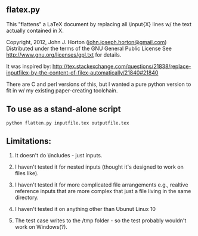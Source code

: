 flatex.py 
---------

This "flattens" a LaTeX document by replacing all 
\input{X} lines w/ the text actually contained in X. 

Copyright, 2012, John J. Horton (john.joseph.horton@gmail.com)
Distributed under the terms of the GNU General Public License
See http://www.gnu.org/licenses/gpl.txt for details. 

It was inspired by: 
http://tex.stackexchange.com/questions/21838/replace-inputfilex-by-the-content-of-filex-automatically/21840#21840

There are C and perl versions of this, but I wanted a pure python 
version to fit in w/ my existing paper-creating toolchain.  

To use as a stand-alone script
-----------------------------
 `python flatten.py inputfile.tex outputfile.tex` 

Limitations: 
------------

1) It doesn't do \includes - just inputs. 

2) I haven't tested it for nested inputs (thought it's designed
to work on files like). 

3) I haven't tested it for  more complicated file arrangements 
  e.g., realtive reference inputs that are more complex that just 
  a file living in the same directory. 

4) I haven't tested it on anything other than Ubunut Linux 10

5) The test case writes to the /tmp folder - so the test probably
   wouldn't work on Windows(?). 
   

